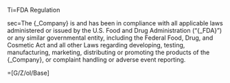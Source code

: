 Ti=FDA Regulation

sec=The {_Company} is and has been in compliance with all applicable laws administered or issued by the U.S. Food and Drug Administration (“{_FDA}”) or any similar governmental entity, including the Federal Food, Drug, and Cosmetic Act and all other Laws regarding developing, testing, manufacturing, marketing, distributing or promoting the products of the {_Company}, or complaint handling or adverse event reporting.

=[G/Z/ol/Base]
